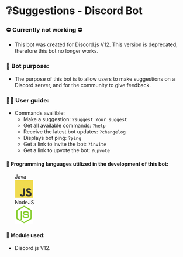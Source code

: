 # ❔Suggestions - Discord Bot
### ⛔ Currently not working ⛔
- This bot was created for Discord.js V12. This version is deprecated, therefore this bot no longer works.

### 🤖 Bot purpose:
- The purpose of this bot is to allow users to make suggestions on a Discord server, and for the community to give feedback.

### 🙍‍♂️ User guide:
- Commands availible:
  - Make a suggestion: `?suggest Your suggest`
  - Get all available commands: `?help`
  - Receive the latest bot updates: `?changelog`
  - Displays bot ping: `?ping`
  - Get a link to invite the bot: `?invite`
  - Get a link to upvote the bot: `?upvote`

#### 🔨 Programming languages utilized in the development of this bot:
<ul style="list-style-type: none;">
  <li>Java 
    <br><img src="https://github.com/devicons/devicon/blob/master/icons/javascript/javascript-original.svg" title="JavaScript" alt="JavaScript" width="50" height="50"/></li>
  <li>NodeJS
    <br><img src="https://github.com/devicons/devicon/blob/master/icons/nodejs/nodejs-original.svg" title="NodeJS" alt="NodeJS" width="50" height="50"/></li>
</ul>

#### 📓 Module used:
- Discord.js V12.
